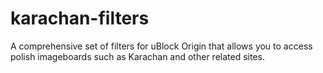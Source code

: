 # karachan-filters
A comprehensive set of filters for uBlock Origin that allows you to access polish imageboards such as Karachan and other related sites.
